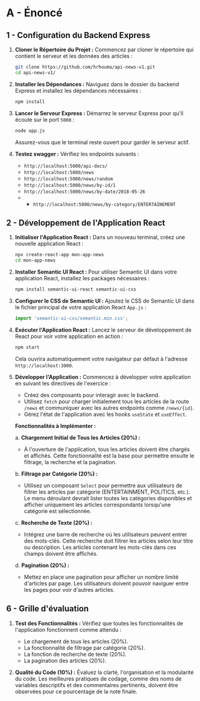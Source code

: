 # A - Énoncé

## 1 - Configuration du Backend Express

1. **Cloner le Répertoire du Projet :**
   Commencez par cloner le répertoire qui contient le serveur et les données des articles :
   ```bash
   git clone https://github.com/hrhouma/api-news-v1.git
   cd api-news-v1/
   ```

2. **Installer les Dépendances :**
   Naviguez dans le dossier du backend Express et installez les dépendances nécessaires :
   ```bash
   npm install
   ```

3. **Lancer le Serveur Express :**
   Démarrez le serveur Express pour qu'il écoute sur le port `5000` :
   ```bash
   node app.js
   ```
   Assurez-vous que le terminal reste ouvert pour garder le serveur actif.


3. **Testez swagger :**
   Vérifiez les endpoints suivants :
   - `http://localhost:5000/api-docs/`
   - `http://localhost:5000/news`
   - `http://localhost:5000/news/random`
   - `http://localhost:5000/news/by-id/1`
   - `http://localhost:5000/news/by-date/2018-05-26`
   - - `http://localhost:5000/news/by-category/ENTERTAINEMENT`

## 2 - Développement de l'Application React

1. **Initialiser l'Application React :**
   Dans un nouveau terminal, créez une nouvelle application React :
   ```bash
   npx create-react-app mon-app-news
   cd mon-app-news
   ```

2. **Installer Semantic UI React :**
   Pour utiliser Semantic UI dans votre application React, installez les packages nécessaires :
   ```bash
   npm install semantic-ui-react semantic-ui-css
   ```

3. **Configurer le CSS de Semantic UI :**
   Ajoutez le CSS de Semantic UI dans le fichier principal de votre application React `App.js` :
   ```javascript
   import 'semantic-ui-css/semantic.min.css';
   ```

4. **Exécuter l'Application React :**
   Lancez le serveur de développement de React pour voir votre application en action :
   ```bash
   npm start
   ```
   Cela ouvrira automatiquement votre navigateur par défaut à l'adresse `http://localhost:3000`.


5. **Développer l'Application :**
   Commencez à développer votre application en suivant les directives de l'exercice :
   - Créez des composants pour interagir avec le backend.
   - Utilisez `fetch` pour charger initialement tous les articles de la route `/news` et communiquer avec les autres endpoints comme `/news/{id}`.
   - Gérez l'état de l'application avec les hooks `useState` et `useEffect`.

   **Fonctionnalités à Implémenter :**
   
   a. **Chargement Initial de Tous les Articles (20%) :**
      - À l'ouverture de l'application, tous les articles doivent être chargés et affichés. Cette fonctionnalité est la base pour permettre ensuite le filtrage, la recherche et la pagination.

   b. **Filtrage par Catégorie (20%) :**
      - Utilisez un composant `Select` pour permettre aux utilisateurs de filtrer les articles par catégorie (ENTERTAINMENT, POLITICS, etc.). Le menu déroulant devrait lister toutes les catégories disponibles et afficher uniquement les articles correspondants lorsqu'une catégorie est sélectionnée.

   c. **Recherche de Texte (20%) :**
      - Intégrez une barre de recherche où les utilisateurs peuvent entrer des mots-clés. Cette recherche doit filtrer les articles selon leur titre ou description. Les articles contenant les mots-clés dans ces champs doivent être affichés.

   d. **Pagination (20%) :**
      - Mettez en place une pagination pour afficher un nombre limité d'articles par page. Les utilisateurs doivent pouvoir naviguer entre les pages pour voir d'autres articles.



## 6 - Grille d'évaluation

1. **Test des Fonctionnalités :**
   Vérifiez que toutes les fonctionnalités de l'application fonctionnent comme attendu :
   - Le chargement de tous les articles (20%).
   - La fonctionnalité de filtrage par catégorie (20%).
   - La fonction de recherche de texte (20%).
   - La pagination des articles (20%).

2. **Qualité du Code (10%) :**
   Évaluez la clarté, l'organisation et la modularité du code. Les meilleures pratiques de codage, comme des noms de variables descriptifs et des commentaires pertinents, doivent être observées pour ce pourcentage de la note finale.
